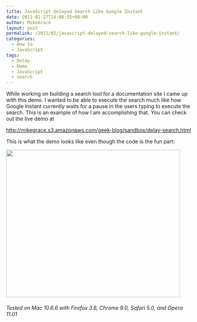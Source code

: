 ```yaml
---
title: JavaScript Delayed Search Like Google Instant
date: 2011-02-27T14:08:55+00:00
author: MikeGrace
layout: post
permalink: /2011/02/javascript-delayed-search-like-google-instant/
categories:
  - How to
  - JavaScript
tags:
  - Delay
  - Demo
  - JavaScript
  - search
---
```

While working on building a search tool for a documentation site I came up with this demo. I wanted to be able to execute the search much like how Google Instant currently waits for a pause in the users typing to execute the search. This is an example of how I am accomplishing that. You can check out the live demo at

<http://mikegrace.s3.amazonaws.com/geek-blog/sandbox/delay-search.html>

This is what the demo looks like even though the code is the fun part:

<img class="alignnone" src="http://mikegrace.s3.amazonaws.com/geek-blog/sandbox/delay-search-screenshot.png" alt="" width="473" height="402" />

###### Tested on Mac 10.6.6 with Firefox 3.6, Chrome 9.0, Safari 5.0, and Opera 11.01